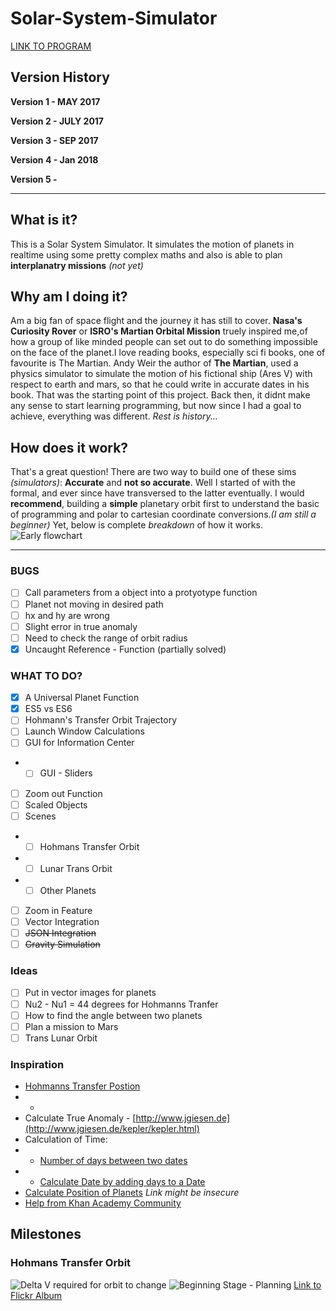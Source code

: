 # Solar-System-Simulator
[LINK TO PROGRAM](https://cdn.rawgit.com/Curious-Nikhil/Solar-System-Simulator/01aded5a/SSS_V5.0_Hohmanns%20Transfer/index.html)
## Version History

**Version 1 - MAY 2017**

**Version 2 - JULY 2017**

**Version 3 - SEP 2017**

**Version 4 - Jan 2018**

**Version 5 -**

----------

## What is it?
This is a Solar System Simulator. It simulates the motion of planets in realtime using some pretty complex maths and also is able to plan **interplanatry missions** *(not yet)*

## Why am I doing it?
Am a big fan of space flight and the journey it has still to cover. **Nasa's Curiosity Rover** or **ISRO's Martian Orbital Mission** truely inspired me,of how a group of like minded people can set out to do something impossible on the face of the planet.I love reading books, especially sci fi books, one of favourite is The Martian. Andy Weir the author of **The Martian**, used a physics simulator to simulate the motion of his fictional ship (Ares V) with respect to earth and mars, so that he could write in accurate dates in his book. That was the starting point of this project. Back then, it didnt make any sense to start learning programming, but now since I had a goal to achieve, everything was different. *Rest is history...*

## How does it work?

That's a great question!
There are two way to build one of these sims *(simulators)*: **Accurate** and **not so accurate**. 
Well I started of with the formal, and ever since have transversed to the latter eventually. I would **recommend**, building a **simple** planetary orbit first to understand the basic of programming and polar to cartesian coordinate conversions.*(I am still a beginner)*
Yet, below is complete *breakdown* of how it works.
![Early flowchart](https://preview.ibb.co/igA7J7/Solar_System_Simulator_Flowchart.png)

----------

### BUGS
- [ ] Call parameters from a object into a protyotype function
- [ ] Planet not moving in desired path
- [ ] hx and hy are wrong
- [ ] Slight error in true anomaly
- [ ] Need to check the range of orbit radius
- [x] Uncaught Reference - Function (partially solved)

### WHAT TO DO?

- [x] A Universal Planet Function
- [x] ES5 vs ES6
- [ ] Hohmann's Transfer Orbit Trajectory
- [ ] Launch Window Calculations
- [ ] GUI for Information Center
- - [ ] GUI - Sliders
- [ ] Zoom out Function
- [ ] Scaled Objects
- [ ] Scenes
- - [ ] Hohmans Transfer Orbit
- - [ ] Lunar Trans Orbit
- - [ ] Other Planets
- [ ] Zoom in Feature
- [ ] Vector Integration 
- [ ] ~~JSON Integration~~
- [ ] ~~Gravity Simulation~~

### Ideas

- [ ] Put in vector images for planets
- [ ] Nu2 - Nu1 = 44 degrees for Hohmanns Tranfer
- [ ] How to find the angle between two planets
- [ ] Plan a mission to Mars
- [ ] Trans Lunar Orbit 

### Inspiration
- [Hohmanns Transfer Postion](https://space.stackexchange.com/questions/4406/hohmann-transfer-equation-of-motion%5D) 
- - 
- Calculate True Anomaly - [http://www.jgiesen.de](http://www.jgiesen.de/kepler/kepler.html)
-  Calculation of Time:
- - [Number of days between two dates](https://stackoverflow.com/questions/542938/how-do-i-get-the-number-of-days-between-two-dates-in-javascript) 
- - [Calculate Date by adding days to a Date](https://www.khanacademy.org/computer-programming/number-of-days-to-a-date-20/5153033213509632)
- [Calculate Position of Planets](https://aa.quae.nl/en/reken/hemelpositie.html)  *Link might be insecure*
- [Help from Khan Academy Community](https://www.khanacademy.org/profile/curiousnikhil/projects)

## Milestones

### Hohmans Transfer Orbit
![Delta V required for orbit to change](https://c1.staticflickr.com/5/4263/35592200735_5d03f7b69b_b.jpg)
![Beginning Stage - Planning](https://c1.staticflickr.com/5/4209/35461982491_b0bbae2f83_b.jpg)
[Link to Flickr Album](https://www.flickr.com/photos/spacetimeweb/albums/72157682805439283)
